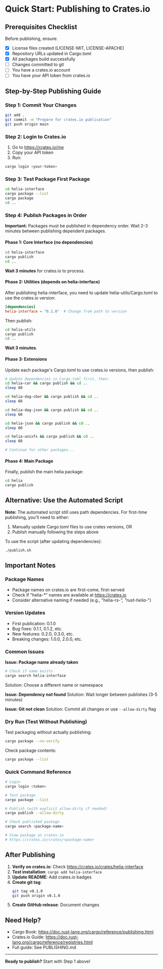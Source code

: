 # Quick Start: Publishing to Crates.io

## Prerequisites Checklist

Before publishing, ensure:
- [x] License files created (LICENSE-MIT, LICENSE-APACHE)
- [x] Repository URLs updated in Cargo.toml
- [x] All packages build successfully
- [ ] Changes committed to git
- [ ] You have a crates.io account
- [ ] You have your API token from crates.io

## Step-by-Step Publishing Guide

### Step 1: Commit Your Changes

```bash
git add .
git commit -m "Prepare for crates.io publication"
git push origin main
```

### Step 2: Login to Crates.io

1. Go to https://crates.io/me
2. Copy your API token
3. Run:
```bash
cargo login <your-token>
```

### Step 3: Test Package First Package

```bash
cd helia-interface
cargo package --list
cargo package
cd ..
```

### Step 4: Publish Packages in Order

**Important:** Packages must be published in dependency order. Wait 2-3 minutes between publishing dependent packages.

#### Phase 1: Core Interface (no dependencies)
```bash
cd helia-interface
cargo publish
cd ..
```
**Wait 3 minutes** for crates.io to process.

#### Phase 2: Utilities (depends on helia-interface)

After publishing helia-interface, you need to update helia-utils/Cargo.toml to use the crates.io version:

```toml
[dependencies]
helia-interface = "0.1.0"  # Change from path to version
```

Then publish:
```bash
cd helia-utils
cargo publish
cd ..
```
**Wait 3 minutes**.

#### Phase 3: Extensions

Update each package's Cargo.toml to use crates.io versions, then publish:

```bash
# Update dependencies in Cargo.toml first, then:
cd helia-car && cargo publish && cd ..
sleep 60

cd helia-dag-cbor && cargo publish && cd ..
sleep 60

cd helia-dag-json && cargo publish && cd ..
sleep 60

cd helia-json && cargo publish && cd ..
sleep 60

cd helia-unixfs && cargo publish && cd ..
sleep 60

# Continue for other packages...
```

#### Phase 4: Main Package

Finally, publish the main helia package:

```bash
cd helia
cargo publish
```

## Alternative: Use the Automated Script

**Note:** The automated script still uses path dependencies. For first-time publishing, you'll need to either:

1. Manually update Cargo.toml files to use crates versions, OR
2. Publish manually following the steps above

To use the script (after updating dependencies):
```bash
./publish.sh
```

## Important Notes

### Package Names
- Package names on crates.io are first-come, first-served
- Check if "helia-*" names are available at https://crates.io
- Consider alternative naming if needed (e.g., "helia-rs-*", "rust-helia-*")

### Version Updates
- First publication: 0.1.0
- Bug fixes: 0.1.1, 0.1.2, etc.
- New features: 0.2.0, 0.3.0, etc.
- Breaking changes: 1.0.0, 2.0.0, etc.

### Common Issues

**Issue: Package name already taken**
```bash
# Check if name exists
cargo search helia-interface
```
Solution: Choose a different name or namespace

**Issue: Dependency not found**
Solution: Wait longer between publishes (3-5 minutes)

**Issue: Git not clean**
Solution: Commit all changes or use `--allow-dirty` flag

### Dry Run (Test Without Publishing)

Test packaging without actually publishing:
```bash
cargo package --no-verify
```

Check package contents:
```bash
cargo package --list
```

### Quick Command Reference

```bash
# Login
cargo login <token>

# Test package
cargo package --list

# Publish (with explicit allow-dirty if needed)
cargo publish --allow-dirty

# Check published package
cargo search <package-name>

# View package on crates.io
# https://crates.io/crates/<package-name>
```

## After Publishing

1. **Verify on crates.io**: Check https://crates.io/crates/helia-interface
2. **Test installation**: `cargo add helia-interface`
3. **Update README**: Add crates.io badges
4. **Create git tag**: 
   ```bash
   git tag v0.1.0
   git push origin v0.1.0
   ```
5. **Create GitHub release**: Document changes

## Need Help?

- Cargo Book: https://doc.rust-lang.org/cargo/reference/publishing.html
- Crates.io Guide: https://doc.rust-lang.org/cargo/reference/registries.html
- Full guide: See PUBLISHING.md

---

**Ready to publish?** Start with Step 1 above!
